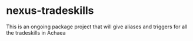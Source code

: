 # nexus-tradeskills
This is an ongoing package project that will give aliases and triggers for all the tradeskills in Achaea
